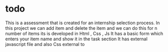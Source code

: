 # todo
This is a assessment that is created for an internship selection process.
In this project we can add item and delete the item and we can do this for n number of items
its is developed in Html , Css , Js 
It has a basic form which enters your item name and show it in the task section 
It has external javascript file and also Css external to 

